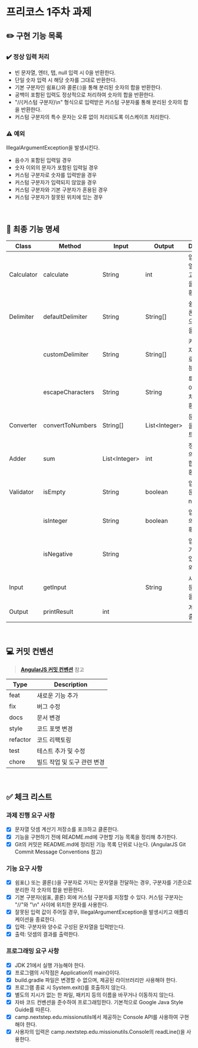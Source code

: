 # 프리코스 1주차 과제

## ✏️ 구현 기능 목록

### ✔️ 정상 입력 처리

- 빈 문자열, 엔터, 탭, null 입력 시 0을 반환한다.
- 단일 숫자 입력 시 해당 숫자를 그대로 반환한다.
- 기본 구분자인 쉼표(,)와 콜론(:)을 통해 분리된 숫자의 합을 반환한다.
- 공백이 포함된 입력도 정상적으로 처리하여 숫자의 합을 반환한다.
- "//{커스텀 구분자}\n" 형식으로 입력받은 커스텀 구분자룰 통해 분리된 숫자의 합을 반환한다.
- 커스텀 구분자의 특수 문자는 오류 없이 처리되도록 이스케이프 처리한다.

### ⚠️ 예외

IllegalArgumentException을 발생시킨다.

- 음수가 포함된 입력일 경우
- 숫자 이외의 문자가 포함된 입력일 경우
- 커스텀 구분자로 숫자를 입력받을 경우
- 커스텀 구분자가 입력되지 않았을 경우
- 커스텀 구분자와 기본 구분자가 혼용된 경우
- 커스텀 구분자가 잘못된 위치에 있는 경우

<br>

## 📌 최종 기능 명세

| Class      | Method            | Input          | Output           | Description                 |
|------------|-------------------|----------------|------------------|-----------------------------|
| Calculator | calculate	        | String         | int 	            | 입력된 문자열을 파싱하고 숫자의 합을 계산해 반환 |
| Delimiter	 | defaultDelimiter	 | String         | 	String[]	       | 쉼표(,)와 콜론(:)을 기준으로 문자열을 분리  |
|            | customDelimiter   | 	String 	      | String[]	        | 커스텀 구분자를 기준으로 문자열을 분리       |
|            | escapeCharacters	 | String         | 	String          | 	특수 문자를 이스케이프 처리하여 반환       |
| Converter	 | convertToNumbers  | 	String[]      | 	List\<Integer>	 | 문자열 배열을 정수 리스트로 변환          |
| Adder      | sum               | List\<Integer> | int              | 정수 리스트의 숫자들을 합산하여 반환        |
| Validator  | isEmpty           | String         | boolean          | 입력값이 빈 문자열 또는 null인지 확인     |
|            | isInteger         | String         | boolean          | 입력값이 양의 정수인지 확인             |
|            | isNegative        | String         |                  | 입력에 음수가 포함되어 있을 경우 예외를 던짐   |
| Input      | getInput          |                | String           | 사용자로부터 문자열 입력을 받음           |
| Output     | printResult       | int            |                  | 계산 결과를 출력                   |

<br>

## 💻 커밋 컨벤션

> [**AngularJS 커밋 컨벤션**](https://gist.github.com/stephenparish/9941e89d80e2bc58a153) 참고

| Type     | Description      |
|----------|------------------|
| feat     | 새로운 기능 추가        |
| fix      | 버그 수정            |
| docs     | 문서 변경            |
| style    | 코드 포맷 변경         |
| refactor | 코드 리팩토링          |
| test     | 테스트 추가 및 수정      |
| chore    | 빌드 작업 및 도구 관련 변경 |

<br>

## ✅ 체크 리스트

### 과제 진행 요구 사항

- [x] 문자열 덧셈 계산기 저장소를 포크하고 클론한다.
- [x] 기능을 구현하기 전에 README.md에 구현할 기능 목록을 정리해 추가한다.
- [x] Git의 커밋은 README.md에 정리된 기능 목록 단위로 나눈다. (AngularJS Git Commit Message Conventions 참고)

### 기능 요구 사항

- [x] 쉼표(,) 또는 콜론(:)을 구분자로 가지는 문자열을 전달하는 경우, 구분자를 기준으로 분리한 각 숫자의 합을 반환한다.
- [x] 기본 구분자(쉼표, 콜론) 외에 커스텀 구분자를 지정할 수 있다. 커스텀 구분자는 "//"와 "\n" 사이에 위치한 문자를 사용한다.
- [x] 잘못된 입력 값이 주어질 경우, IllegalArgumentException을 발생시키고 애플리케이션을 종료한다.
- [x] 입력: 구분자와 양수로 구성된 문자열을 입력받는다.
- [x] 출력: 덧셈의 결과를 출력한다.

### 프로그래밍 요구 사항

- [x] JDK 21에서 실행 가능해야 한다.
- [x] 프로그램의 시작점은 Application의 main()이다.
- [x] build.gradle 파일은 변경할 수 없으며, 제공된 라이브러리만 사용해야 한다.
- [x] 프로그램 종료 시 System.exit()를 호출하지 않는다.
- [x] 별도의 지시가 없는 한 파일, 패키지 등의 이름을 바꾸거나 이동하지 않는다.
- [x] 자바 코드 컨벤션을 준수하여 프로그래밍한다. 기본적으로 Google Java Style Guide를 따른다.
- [x] camp.nextstep.edu.missionutils에서 제공하는 Console API를 사용하여 구현해야 한다.
- [x] 사용자의 입력은 camp.nextstep.edu.missionutils.Console의 readLine()을 사용한다.

